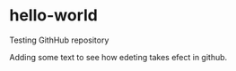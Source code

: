 # hello-world
Testing GithHub repository

Adding some text to see how edeting takes efect in github. 
